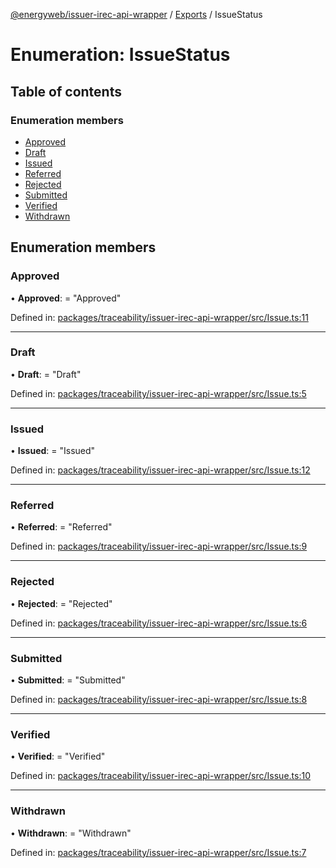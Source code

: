 [@energyweb/issuer-irec-api-wrapper](../README.md) / [Exports](../modules.md) / IssueStatus

# Enumeration: IssueStatus

## Table of contents

### Enumeration members

-   [Approved](issuestatus.md#approved)
-   [Draft](issuestatus.md#draft)
-   [Issued](issuestatus.md#issued)
-   [Referred](issuestatus.md#referred)
-   [Rejected](issuestatus.md#rejected)
-   [Submitted](issuestatus.md#submitted)
-   [Verified](issuestatus.md#verified)
-   [Withdrawn](issuestatus.md#withdrawn)

## Enumeration members

### Approved

• **Approved**: = "Approved"

Defined in: [packages/traceability/issuer-irec-api-wrapper/src/Issue.ts:11](https://github.com/energywebfoundation/origin/blob/1ec4bda2/packages/traceability/issuer-irec-api-wrapper/src/Issue.ts#L11)

---

### Draft

• **Draft**: = "Draft"

Defined in: [packages/traceability/issuer-irec-api-wrapper/src/Issue.ts:5](https://github.com/energywebfoundation/origin/blob/1ec4bda2/packages/traceability/issuer-irec-api-wrapper/src/Issue.ts#L5)

---

### Issued

• **Issued**: = "Issued"

Defined in: [packages/traceability/issuer-irec-api-wrapper/src/Issue.ts:12](https://github.com/energywebfoundation/origin/blob/1ec4bda2/packages/traceability/issuer-irec-api-wrapper/src/Issue.ts#L12)

---

### Referred

• **Referred**: = "Referred"

Defined in: [packages/traceability/issuer-irec-api-wrapper/src/Issue.ts:9](https://github.com/energywebfoundation/origin/blob/1ec4bda2/packages/traceability/issuer-irec-api-wrapper/src/Issue.ts#L9)

---

### Rejected

• **Rejected**: = "Rejected"

Defined in: [packages/traceability/issuer-irec-api-wrapper/src/Issue.ts:6](https://github.com/energywebfoundation/origin/blob/1ec4bda2/packages/traceability/issuer-irec-api-wrapper/src/Issue.ts#L6)

---

### Submitted

• **Submitted**: = "Submitted"

Defined in: [packages/traceability/issuer-irec-api-wrapper/src/Issue.ts:8](https://github.com/energywebfoundation/origin/blob/1ec4bda2/packages/traceability/issuer-irec-api-wrapper/src/Issue.ts#L8)

---

### Verified

• **Verified**: = "Verified"

Defined in: [packages/traceability/issuer-irec-api-wrapper/src/Issue.ts:10](https://github.com/energywebfoundation/origin/blob/1ec4bda2/packages/traceability/issuer-irec-api-wrapper/src/Issue.ts#L10)

---

### Withdrawn

• **Withdrawn**: = "Withdrawn"

Defined in: [packages/traceability/issuer-irec-api-wrapper/src/Issue.ts:7](https://github.com/energywebfoundation/origin/blob/1ec4bda2/packages/traceability/issuer-irec-api-wrapper/src/Issue.ts#L7)
